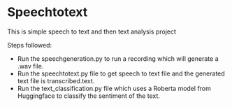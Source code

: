 # Speechtotext
This is simple speech to text and then text analysis project

Steps followed:
- Run the speechgeneration.py to run a recording which will generate a .wav file.
- Run the speechtotext.py file to get speech to text file and the generated text file is transcribed.text.
- Run the text_classification.py file which uses a Roberta model from Huggingface to classify the sentiment of the text.

